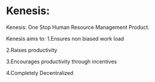 # Kenesis:
Kenesis:
One Stop Human Resource Management Product.


Kenesis aims to:
1.Ensures non biased work load

2.Raises productivity

3.Encourages productivity through incentives

4.Completely Decentralized
